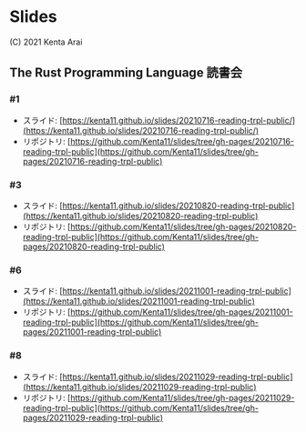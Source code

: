 # Slides

(C) 2021 Kenta Arai

## The Rust Programming Language 読書会

### #1

- スライド: [https://kenta11.github.io/slides/20210716-reading-trpl-public/](https://kenta11.github.io/slides/20210716-reading-trpl-public/)
- リポジトリ: [https://github.com/Kenta11/slides/tree/gh-pages/20210716-reading-trpl-public](https://github.com/Kenta11/slides/tree/gh-pages/20210716-reading-trpl-public)

### #3

- スライド: [https://kenta11.github.io/slides/20210820-reading-trpl-public](https://kenta11.github.io/slides/20210820-reading-trpl-public)
- リポジトリ: [https://github.com/Kenta11/slides/tree/gh-pages/20210820-reading-trpl-public](https://github.com/Kenta11/slides/tree/gh-pages/20210820-reading-trpl-public)

### #6

- スライド: [https://kenta11.github.io/slides/20211001-reading-trpl-public](https://kenta11.github.io/slides/20211001-reading-trpl-public)
- リポジトリ: [https://github.com/Kenta11/slides/tree/gh-pages/20211001-reading-trpl-public](https://github.com/Kenta11/slides/tree/gh-pages/20211001-reading-trpl-public)

### #8

- スライド: [https://kenta11.github.io/slides/20211029-reading-trpl-public](https://kenta11.github.io/slides/20211029-reading-trpl-public)
- リポジトリ: [https://github.com/Kenta11/slides/tree/gh-pages/20211029-reading-trpl-public](https://github.com/Kenta11/slides/tree/gh-pages/20211029-reading-trpl-public)
